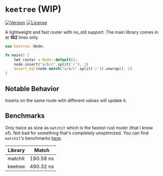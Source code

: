 # `keetree` (WIP)

[![Version](https://img.shields.io/crates/v/keetree?style=for-the-badge)](https://crates.io/crates/keetree)
[![License](https://img.shields.io/crates/l/keetree?style=for-the-badge)](https://crates.io/crates/keetree)

A lightweight and fast router with no_std support. The main library comes in at **182** lines only.

```rust
use keetree::Node;

fn main() {
    let router = Node::default();
    node.insert("a/b/c".split('/'), 1)
    assert_eq!(node.match("a/b/c".split('/')).unwrap(), 1)
}
```
## Notable Behavior
Inserts on the same route with different values will update it. 

## Benchmarks
Only twice as slow as ```matchit``` which is the fastest rust router (that I know of). Not bad for something that's completely unoptimized. You can find ```matchit```'s benchmarks [here](https://github.com/ibraheemdev/matchit?tab=readme-ov-file#benchmarks).

|Library |Match|
| ----------- | ----------- |
|matchit|190.58 ns|
|keetree|490.32 ns|
